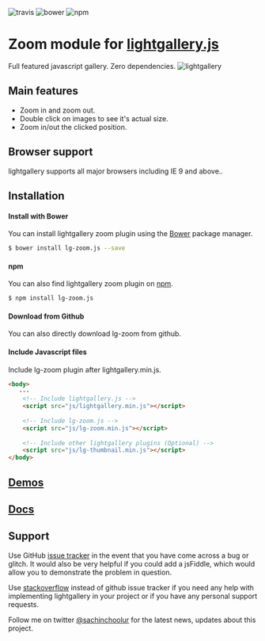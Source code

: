 ![travis](https://travis-ci.org/sachinchoolur/lg-zoom.js.svg?branch=master)
![bower](https://img.shields.io/bower/v/lg-zoom.js.svg)
![npm](https://img.shields.io/npm/v/lg-zoom.js.svg)

# Zoom module for [lightgallery.js](http://sachinchoolur.github.io/lightgallery.js/)
Full featured javascript gallery. Zero dependencies.
![lightgallery](https://raw.githubusercontent.com/sachinchoolur/lightGallery/master/lib/lg.png)

Main features
---

* Zoom in and zoom out.
* Double click on images to see it's actual size.
* Zoom in/out the clicked position.
 
Browser support
---
lightgallery supports all major browsers including IE 9 and above..


Installation
---
#### Install with Bower

You can install lightgallery zoom plugin using the [Bower](http://bower.io) package manager.

```sh
$ bower install lg-zoom.js --save
```

#### npm

You can also find lightgallery zoom plugin on [npm](http://npmjs.org).

```sh
$ npm install lg-zoom.js
```
#### Download from Github

You can also directly download lg-zoom from github.

#### Include Javascript files
Include lg-zoom plugin after lightgallery.min.js.
``` html
<body>
   ---
    <!-- Include lightgallery.js -->
    <script src="js/lightgallery.min.js"></script>
    
    <!-- Include lg-zoom.js -->
    <script src="js/lg-zoom.min.js"></script>
    
    <!-- Include other lightgallery plugins (Optional) -->
    <script src="js/lg-thumbnail.min.js"></script>
</body>  
```

[Demos](http://sachinchoolur.github.io/lightgallery.js) 
----
  
[Docs](http://sachinchoolur.github.io/lightgallery.js/docs/api.html#lg-zoom)
-----

Support
----
Use GitHub [issue tracker](https://github.com/sachinchoolur/lg-zoom.js/issues/new) in the event that you have come across a bug or glitch. It would also be very helpful if you could add a jsFiddle, which would allow you to demonstrate the problem in question.

Use [stackoverflow](https://stackoverflow.com/search?q=lightgallery) instead of github issue tracker if you need any help with implementing lightgallery in your project or if you have any personal support requests. 

Follow me on twitter [@sachinchoolur](https://twitter.com/sachinchoolur) for the latest news, updates about this project.

